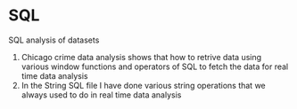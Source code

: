 # SQL
SQL analysis of datasets
1. Chicago crime data analysis shows that how to retrive data using various window functions and operators of SQL to fetch the data for real time data analysis
2. In the String SQL file I have done various string operations that we always used to do in real time data analysis 
